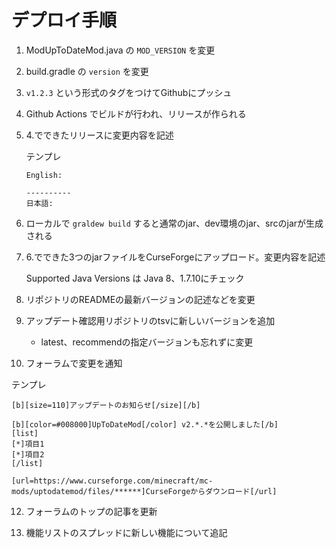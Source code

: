 # デプロイ手順

1. ModUpToDateMod.java の `MOD_VERSION` を変更

2. build.gradle の `version` を変更

3. `v1.2.3` という形式のタグをつけてGithubにプッシュ

4. Github Actions でビルドが行われ、リリースが作られる

5. 4.でできたリリースに変更内容を記述

   テンプレ
   ```
   English: 
   
   ----------
   日本語:
   
   ```

6. ローカルで `graldew build` すると通常のjar、dev環境のjar、srcのjarが生成される

7. 6.でできた3つのjarファイルをCurseForgeにアップロード。変更内容を記述
   
   Supported Java Versions は Java 8、1.7.10にチェック

9. リポジトリのREADMEの最新バージョンの記述などを変更

10. アップデート確認用リポジトリのtsvに新しいバージョンを追加

    - latest、recommendの指定バージョンも忘れずに変更
    
11. フォーラムで変更を通知

   テンプレ
   ```
   [b][size=110]アップデートのお知らせ[/size][/b]
   
   [b][color=#008000]UpToDateMod[/color] v2.*.*を公開しました[/b]
   [list]
   [*]項目1
   [*]項目2
   [/list]

   [url=https://www.curseforge.com/minecraft/mc-mods/uptodatemod/files/******]CurseForgeからダウンロード[/url]
   ```

12. フォーラムのトップの記事を更新

13. 機能リストのスプレッドに新しい機能について追記
